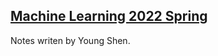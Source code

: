 ## [Machine Learning 2022 Spring](https://speech.ee.ntu.edu.tw/~hylee/ml/2022-spring.php)
Notes writen by Young Shen.
